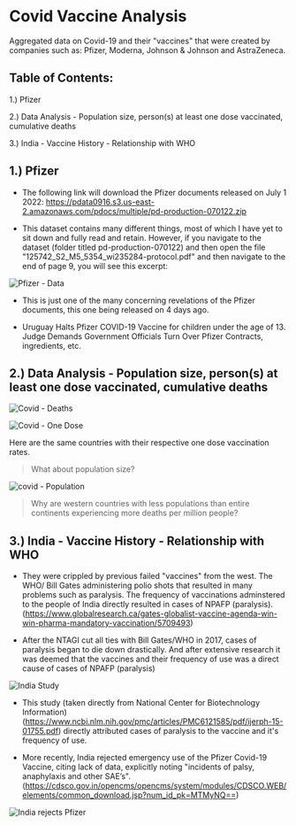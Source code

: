 # Covid Vaccine Analysis
Aggregated data on Covid-19 and their "vaccines" that were created by companies such as: Pfizer, Moderna, Johnson &amp; Johnson and AstraZeneca. 

## Table of Contents:
  1.) Pfizer
  
  2.) Data Analysis - Population size, person(s) at least one dose vaccinated, cumulative deaths
  
  3.) India - Vaccine History - Relationship with WHO

## 1.) Pfizer

  - The following link will download the Pfizer documents released on July 1 2022: https://pdata0916.s3.us-east-2.amazonaws.com/pdocs/multiple/pd-production-070122.zip
    
  - This dataset contains many different things, most of which I have yet to sit down and fully read and retain. However, if you navigate to the dataset (folder titled pd-production-070122) and then open the file "125742_S2_M5_5354_wi235284-protocol.pdf" and then navigate to the end of page 9, you will see this excerpt:
  
![Pfizer - Data](https://user-images.githubusercontent.com/101907663/177396118-e316d67c-fb4a-4c03-87df-dd2311799625.png)

  - This is just one of the many concerning revelations of the Pfizer documents, this one being released on 4 days ago.

  - Uruguay Halts Pfizer COVID-19 Vaccine for children under the age of 13. Judge Demands Government Officials Turn Over Pfizer Contracts, ingredients, etc.

## 2.) Data Analysis - Population size, person(s) at least one dose vaccinated, cumulative deaths

![Covid - Deaths](https://user-images.githubusercontent.com/101907663/177395366-bb5253ff-5f9a-4aa5-a06b-b0210f932812.png)

![Covid - One Dose](https://user-images.githubusercontent.com/101907663/177395397-94e33976-5960-46a8-aec0-7f3c1bdf95b3.png)

Here are the same countries with their respective one dose vaccination rates.

> What about population size?

![covid - Population](https://user-images.githubusercontent.com/101907663/177395418-092afca5-7487-4f55-8425-d01645b08529.png)

> Why are western countries with less populations than entire continents experiencing more deaths per million people?

## 3.) India - Vaccine History - Relationship with WHO
 
  - They were crippled by previous failed "vaccines" from the west. The WHO/ Bill Gates administering polio shots that resulted in many problems such as paralysis. The frequency of vaccinations adminstered to the people of India directly resulted in cases of NPAFP (paralysis).  (https://www.globalresearch.ca/gates-globalist-vaccine-agenda-win-win-pharma-mandatory-vaccination/5709493) 
  
  - After the NTAGI cut all ties with Bill Gates/WHO in 2017, cases of paralysis began to die down drastically. And after extensive research it was deemed that the vaccines and their frequency of use was a direct cause of cases of NPAFP (paralysis)
  
  ![India Study](https://user-images.githubusercontent.com/101907663/177585600-bb69499c-e2ed-4281-b252-fc94b39df544.png)
  
  - This study (taken directly from National Center for Biotechnology Information) (https://www.ncbi.nlm.nih.gov/pmc/articles/PMC6121585/pdf/ijerph-15-01755.pdf) directly attributed cases of paralysis to the vaccine and it's frequency of use.
  
  - More recently, India rejected emergency use of the Pfizer Covid-19 Vaccine, citing lack of data, explicitly noting "incidents of
palsy, anaphylaxis and other SAE’s". (https://cdsco.gov.in/opencms/opencms/system/modules/CDSCO.WEB/elements/common_download.jsp?num_id_pk=MTMyNQ==)

![India rejects Pfizer](https://user-images.githubusercontent.com/101907663/177577842-8e863c92-3b1a-4858-9806-747c88831963.png)

